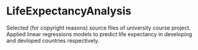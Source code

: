 # LifeExpectancyAnalysis

Selected (for copyright reasons) source files of university course project. <br />
Applied linear regressions models to predict life expectancy in developing and devloped countries respectively.